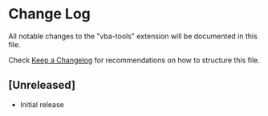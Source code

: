 # Change Log

All notable changes to the "vba-tools" extension will be documented in this file.

Check [Keep a Changelog](http://keepachangelog.com/) for recommendations on how to structure this file.

## [Unreleased]

- Initial release